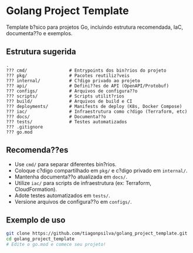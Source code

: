 # Golang Project Template

Template b?sico para projetos Go, incluindo estrutura recomendada, IaC, documenta??o e exemplos.

## Estrutura sugerida

```
.
??? cmd/                # Entrypoints dos bin?rios do projeto
??? pkg/                # Pacotes reutiliz?veis
??? internal/           # C?digo privado ao projeto
??? api/                # Defini??es de API (OpenAPI/Protobuf)
??? configs/            # Arquivos de configura??o
??? scripts/            # Scripts utilit?rios
??? build/              # Arquivos de build e CI
??? deployments/        # Manifests de deploy (K8s, Docker Compose)
??? iac/                # Infraestrutura como c?digo (Terraform, etc)
??? docs/               # Documenta??o
??? tests/              # Testes automatizados
??? .gitignore
??? go.mod
```

## Recomenda??es
- Use `cmd/` para separar diferentes bin?rios.
- Coloque c?digo compartilhado em `pkg/` e c?digo privado em `internal/`.
- Mantenha documenta??o atualizada em `docs/`.
- Utilize `iac/` para scripts de infraestrutura (ex: Terraform, CloudFormation).
- Adote testes automatizados em `tests/`.
- Versione arquivos de configura??o em `configs/`.

## Exemplo de uso
```bash
git clone https://github.com/tiagonpsilva/golang_project_template.git
cd golang_project_template
# Edite o go.mod e comece seu projeto!
```

